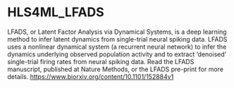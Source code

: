 # HLS4ML_LFADS

LFADS, or Latent Factor Analysis via Dynamical Systems, is a deep learning method to infer latent dynamics from single-trial neural spiking data. LFADS uses a nonlinear dynamical system (a recurrent neural network) to infer the dynamics underlying observed population activity and to extract ‘denoised’ single-trial firing rates from neural spiking data. Read the LFADS manuscript, published at Nature Methods, or the LFADS pre-print for more details.
https://www.biorxiv.org/content/10.1101/152884v1
